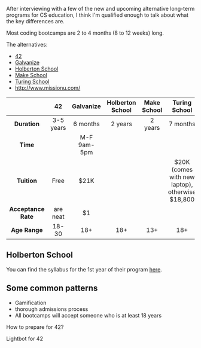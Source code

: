 After interviewing with a few of the new and upcoming alternative long-term programs for CS education, I think I'm qualified enough to talk about what the key differences are.

Most coding bootcamps are 2 to 4 months (8 to 12 weeks) long.

The alternatives:

- [42](https://www.42.us.org/)
- [Galvanize](http://www.galvanize.com/)
- [Holberton School](http://holbertonschool.com)
- [Make School](https://www.makeschool.com/)
- [Turing School](https://www.turing.io)
- http://www.missionu.com/


|| 42 | Galvanize | Holberton School | Make School | Turing School |
|:---:|:---:|:---:|:---:|:---:|:---:|
| **Duration**     | 3-5 years | 6 months |  2 years | 2 years | 7 months |
| **Time** | | M-F 9am-5pm | | |
| **Tuition** | Free | $21K  | | | $20K (comes with new laptop), otherwise $18,800
| **Acceptance Rate** | are neat | $1 |
| **Age Range** | 18-30 | 18+ | 18+ | 13+ | 18+ |

## Holberton School

You can find the syllabus for the 1st year of their program [here](https://holbertonschool.s3-us-west-1.amazonaws.com/syllabus/holberton_school_syllabus_03082017010101.pdf).

## Some common patterns

- Gamification
- thorough admissions process
- All bootcamps will accept someone who is at least 18 years

How to prepare for 42?

Lightbot for 42
